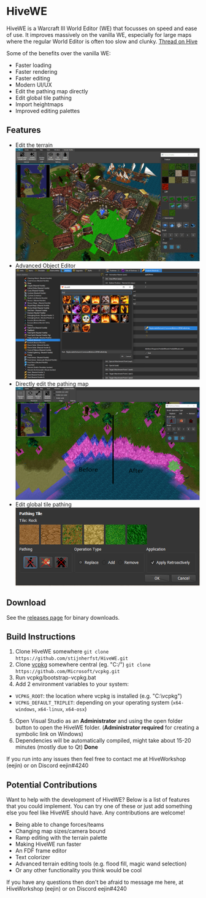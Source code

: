 # HiveWE
HiveWE is a Warcraft III World Editor (WE) that focusses on speed and ease of use. It improves massively on the vanilla WE, especially for large maps where the regular World Editor is often too slow and clunky.  [Thread on Hive](https://www.hiveworkshop.com/threads/introducing-hivewe.303183/)

Some of the benefits over the vanilla WE:
- Faster loading
- Faster rendering
- Faster editing
- Modern UI/UX
- Edit the pathing map directly
- Edit global tile pathing
- Import heightmaps
- Improved editing palettes

## Features

- Edit the terrain
![HiveWE Screenshot](/Screenshots/HiveWE.png)
- Advanced Object Editor
![HiveWE Screenshot](/Screenshots/ObjectEditor.png)
- Directly edit the pathing map  
![Edit the Pathing Map](/Screenshots/PathingEditing.png)
- Edit global tile pathing  
![Edit global tile pathing](/Screenshots/GlobalPathingEditing.png)

## Download

See the [releases page](https://github.com/stijnherfst/HiveWE/releases) for binary downloads.

## Build Instructions

1. Clone HiveWE somewhere 
`git clone https://github.com/stijnherfst/HiveWE.git`
2. Clone [vcpkg](https://github.com/microsoft/vcpkg) somewhere central (eg. "C:/")
`git clone https://github.com/Microsoft/vcpkg.git`
3. Run vcpkg/bootstrap-vcpkg.bat
4. Add 2 environment variables to your system:
- `VCPKG_ROOT`: the location where vcpkg is installed (e.g. "C:\vcpkg")
- `VCPKG_DEFAULT_TRIPLET`: depending on your operating system (`x64-windows`, `x64-linux`, `x64-osx`)
5. Open Visual Studio as an **Administrator** and using the open folder button to open the HiveWE folder. (**Administrator required** for creating a symbolic link on Windows)
6. Dependencies will be automatically compiled, might take about 15-20 minutes (mostly due to Qt)
**Done**

If you run into any issues then feel free to contact me at HiveWorkshop (eejin) or on Discord eejin#4240

## Potential Contributions

Want to help with the development of HiveWE? Below is a list of features that you could implement. You can try one of these or just add something else you feel like HiveWE should have. Any contributions are welcome!

- Being able to change forces/teams
- Changing map sizes/camera bound
- Ramp editing with the terrain palette
- Making HiveWE run faster
- An FDF frame editor
- Text colorizer
- Advanced terrain editing tools (e.g. flood fill, magic wand selection)
- Or any other functionality you think would be cool

If you have any questions then don't be afraid to message me here, at HiveWorkshop (eejin) or on Discord eejin#4240